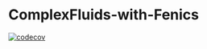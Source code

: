 # ComplexFluids-with-Fenics
[![codecov](https://codecov.io/gh/sebglane/ComplexFluids-with-Fenics/branch/master/graph/badge.svg?token=JRZ74XE8M4)](https://codecov.io/gh/sebglane/ComplexFluids-with-Fenics)
